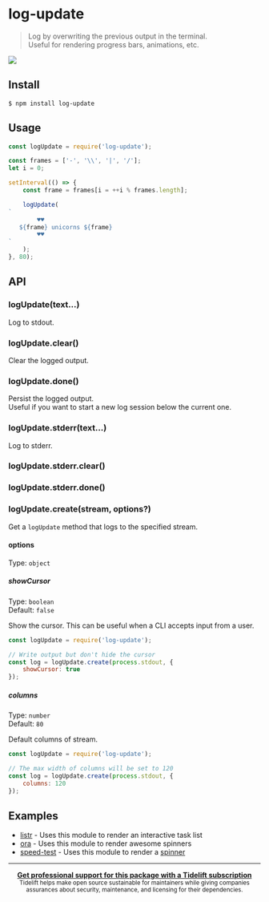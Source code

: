 # log-update

> Log by overwriting the previous output in the terminal.<br>
> Useful for rendering progress bars, animations, etc.

![](screenshot.gif)

## Install

```
$ npm install log-update
```

## Usage

```js
const logUpdate = require('log-update');

const frames = ['-', '\\', '|', '/'];
let i = 0;

setInterval(() => {
	const frame = frames[i = ++i % frames.length];

	logUpdate(
`
        ♥♥
   ${frame} unicorns ${frame}
        ♥♥
`
	);
}, 80);
```

## API

### logUpdate(text…)

Log to stdout.

### logUpdate.clear()

Clear the logged output.

### logUpdate.done()

Persist the logged output.<br>
Useful if you want to start a new log session below the current one.

### logUpdate.stderr(text…)

Log to stderr.

### logUpdate.stderr.clear()
### logUpdate.stderr.done()

### logUpdate.create(stream, options?)

Get a `logUpdate` method that logs to the specified stream.

#### options

Type: `object`

##### showCursor

Type: `boolean`\
Default: `false`

Show the cursor. This can be useful when a CLI accepts input from a user.

```js
const logUpdate = require('log-update');

// Write output but don't hide the cursor
const log = logUpdate.create(process.stdout, {
	showCursor: true
});
```

##### columns

Type: `number`\
Default: `80`

Default columns of stream.

```js
const logUpdate = require('log-update');

// The max width of columns will be set to 120
const log = logUpdate.create(process.stdout, {
	columns: 120
});
```

## Examples

- [listr](https://github.com/SamVerschueren/listr) - Uses this module to render an interactive task list
- [ora](https://github.com/sindresorhus/ora) - Uses this module to render awesome spinners
- [speed-test](https://github.com/sindresorhus/speed-test) - Uses this module to render a [spinner](https://github.com/sindresorhus/elegant-spinner)

---

<div align="center">
	<b>
		<a href="https://tidelift.com/subscription/pkg/npm-log-update?utm_source=npm-log-update&utm_medium=referral&utm_campaign=readme">Get professional support for this package with a Tidelift subscription</a>
	</b>
	<br>
	<sub>
		Tidelift helps make open source sustainable for maintainers while giving companies<br>assurances about security, maintenance, and licensing for their dependencies.
	</sub>
</div>
